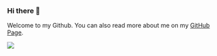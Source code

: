 ### Hi there 👋

Welcome to my Github. You can also read more about me on my [GitHub Page](https://davidshares.github.io/).

<img src="https://github-readme-stats.vercel.app/api?username=davidshares&count_private=true&show_icons=true&hide_title=true" />
